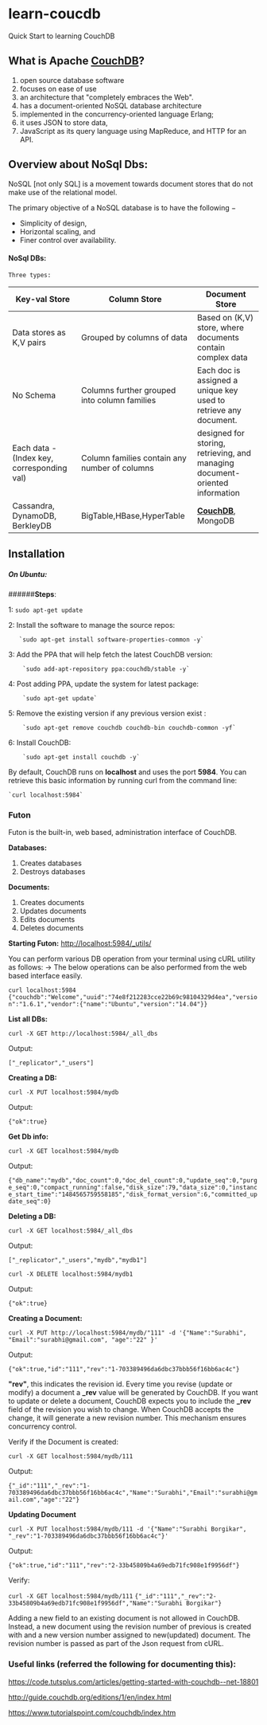 # learn-coucdb
Quick Start to learning CouchDB

## What is Apache [CouchDB](https://en.wikipedia.org/wiki/CouchDB)? 
1.  open source database software 
2.  focuses on ease of use 
3.  an architecture that "completely embraces the Web".
4.  has a document-oriented NoSQL database architecture 
5.  implemented in the concurrency-oriented language Erlang; 
6.  it uses JSON to store data, 
7.  JavaScript as its query language using MapReduce, and HTTP for an API.


## Overview about NoSql Dbs:

NoSQL [not only SQL] is a movement towards document stores that do not make use of the relational model.

The primary objective of a NoSQL database is to have the following −
* Simplicity of design,
* Horizontal scaling, and
* Finer control over availability.

#### NoSql DBs:
	Three types:

|Key-val Store | Column Store | Document Store|
|--------------|--------------|---------------|
|Data stores as K,V pairs|Grouped by columns of data|Based on  (K,V) store, where documents contain complex data|
|No Schema|Columns further grouped into column families|Each doc is assigned a unique key used to retrieve any document.|
|Each data - (Index key, corresponding val)|Column families contain any number of columns|designed for storing, retrieving, and managing document-oriented information|
|Cassandra, DynamoDB, BerkleyDB|BigTable,HBase,HyperTable|<u>**CouchDB**</u>, MongoDB|


## Installation

##### On Ubuntu:

######**Steps**:

1: `sudo apt-get update`

2: Install the software to manage the source repos:

       `sudo apt-get install software-properties-common -y`
       
3: Add the PPA that will help fetch the latest CouchDB version:

        `sudo add-apt-repository ppa:couchdb/stable -y`
        
4: Post adding PPA, update the system for latest package:

        `sudo apt-get update`
        
5: Remove the existing version if any previous version exist :

        `sudo apt-get remove couchdb couchdb-bin couchdb-common -yf`
        
6: Install CouchDB:

        `sudo apt-get install couchdb -y`
        

By default, CouchDB runs on **localhost** and uses the port **5984**. You can retrieve this basic information by running curl from the command line:


    `curl localhost:5984`

### Futon
Futon is the built-in, web based, administration interface of CouchDB. 

**Databases:**

1. Creates databases
2. Destroys databases

**Documents:**

1. Creates documents
2. Updates documents
3. Edits documents
4. Deletes documents

**Starting Futon:**
<http://localhost:5984/_utils/>

You can perform various DB operation from your terminal using cURL utility as follows:
-> The below operations can be also performed from the web based interface easily.

`curl localhost:5984`
`{"couchdb":"Welcome","uuid":"74e8f212283cce22b69c98104329d4ea","version":"1.6.1","vendor":{"name":"Ubuntu","version":"14.04"}}`

**List all DBs:**

`curl -X GET http://localhost:5984/_all_dbs`

Output:

`["_replicator","_users"]`

**Creating a DB:**

`curl -X PUT localhost:5984/mydb`

Output:

`{"ok":true}`

**Get Db info:**

`curl -X GET localhost:5984/mydb`

Output:

`{"db_name":"mydb","doc_count":0,"doc_del_count":0,"update_seq":0,"purge_seq":0,"compact_running":false,"disk_size":79,"data_size":0,"instance_start_time":"1484565759558185","disk_format_version":6,"committed_update_seq":0}`

**Deleting a DB:**

`curl -X GET localhost:5984/_all_dbs`

Output:

`["_replicator","_users","mydb","mydb1"]`

`curl -X DELETE localhost:5984/mydb1`

Output:

`{"ok":true}`

**Creating a Document:**

`curl -X PUT http://localhost:5984/mydb/"111" -d '{"Name":"Surabhi", "Email":"surabhi@gmail.com", "age":"22" }'`

Output:

`{"ok":true,"id":"111","rev":"1-703389496da6dbc37bbb56f16bb6ac4c"}`

**"rev"**, this indicates the revision id. Every time you revise (update or modify) a document a **_rev** value will be generated by CouchDB. If you want to update or delete a document, CouchDB expects you to include the **_rev** field of the revision you wish to change. When CouchDB accepts the change, it will generate a new revision number. This mechanism ensures concurrency control.

Verify if the Document is created:

`curl -X GET localhost:5984/mydb/111`

Output:

`{"_id":"111","_rev":"1-703389496da6dbc37bbb56f16bb6ac4c","Name":"Surabhi","Email":"surabhi@gmail.com","age":"22"}`

**Updating Document**

`curl -X PUT localhost:5984/mydb/111 -d '{"Name":"Surabhi Borgikar", "_rev":"1-703389496da6dbc37bbb56f16bb6ac4c"}'`

Output:

`{"ok":true,"id":"111","rev":"2-33b45809b4a69edb71fc908e1f9956df"}`

Verify:

`curl -X GET localhost:5984/mydb/111`
`{"_id":"111","_rev":"2-33b45809b4a69edb71fc908e1f9956df","Name":"Surabhi Borgikar"}`

Adding a new field to an existing document is not allowed in CouchDB. Instead, a new document using the revision number of previous is created with and a new version number assigned to new(updated) document.
The revision number is passed as part of the Json request from cURL.

### Useful links (referred the following for documenting this):

https://code.tutsplus.com/articles/getting-started-with-couchdb--net-18801

http://guide.couchdb.org/editions/1/en/index.html

https://www.tutorialspoint.com/couchdb/index.htm

